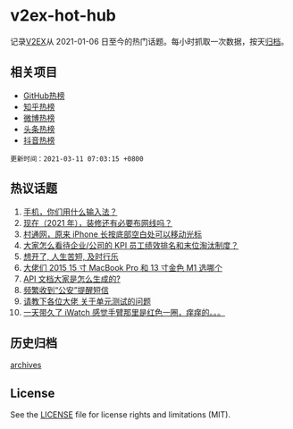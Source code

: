# v2ex-hot-hub

 记录[V2EX](https://www.v2ex.com/)从 2021-01-06 日至今的热门话题。每小时抓取一次数据，按天[归档](archives)。
 
 ## 相关项目

- [GitHub热榜](https://github.com/lonnyzhang423/github-hot-hub)
- [知乎热榜](https://github.com/lonnyzhang423/zhihu-hot-hub)
- [微博热榜](https://github.com/lonnyzhang423/weibo-hot-hub)
- [头条热榜](https://github.com/lonnyzhang423/toutiao-hot-hub)
- [抖音热榜](https://github.com/lonnyzhang423/douyin-hot-hub)


 `更新时间：2021-03-11 07:03:15 +0800`

## 热议话题

1. [手机，你们用什么输入法？](https://www.v2ex.com/t/760180)
1. [现在（2021 年），装修还有必要布网线吗？](https://www.v2ex.com/t/760228)
1. [村通网，原来 iPhone 长按底部空白处可以移动光标](https://www.v2ex.com/t/760275)
1. [大家怎么看待企业/公司的 KPI 员工绩效排名和末位淘汰制度？](https://www.v2ex.com/t/760172)
1. [想开了, 人生苦短, 及时行乐](https://www.v2ex.com/t/760366)
1. [大佬们 2015 15 寸 MacBook Pro 和 13 寸金色 M1 选哪个](https://www.v2ex.com/t/760220)
1. [API 文档大家是怎么生成的?](https://www.v2ex.com/t/760196)
1. [频繁收到“公安”提醒短信](https://www.v2ex.com/t/760278)
1. [请教下各位大佬 关于单元测试的问题](https://www.v2ex.com/t/760225)
1. [一天带久了 iWatch 感觉手臂那里是红色一圈，痒痒的。。。](https://www.v2ex.com/t/760286)

## 历史归档

[archives](archives)

## License

See the [LICENSE](LICENSE) file for license rights and limitations (MIT).
